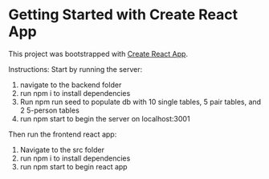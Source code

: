 # Getting Started with Create React App

This project was bootstrapped with [Create React App](https://github.com/facebook/create-react-app).

Instructions:
Start by running the server:
1. navigate to the backend folder 
2. run npm i to install dependencies
3. Run npm run seed to populate db with 10 single tables, 5 pair tables, and 2 5-person tables
4. run npm start to begin the server on localhost:3001

Then run the frontend react app:
1. Navigate to the src folder
2. run npm i to install dependencies
3. run npm start to begin react app
